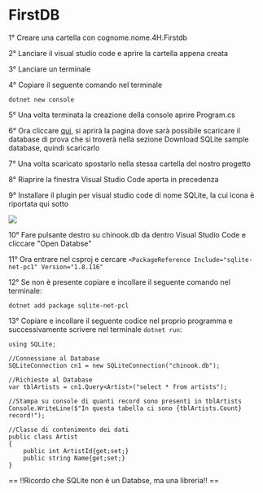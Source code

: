 # FirstDB

1° Creare una cartella con cognome.nome.4H.Firstdb

2° Lanciare il visual studio code e aprire la cartella appena creata

3° Lanciare un terminale

4° Copiare il seguente comando nel terminale

``` 
dotnet new console 
```

5° Una volta terminata la creazione della console aprire Program.cs

6° Ora cliccare <a href = "https://www.sqlitetutorial.net/sqlite-sample-database/">qui</a>, si aprirà la pagina dove sarà possibile scaricare il database di prova che si troverà nella sezione Download SQLite sample database, quindi scaricarlo

7° Una volta scaricato spostarlo nella stessa cartella del nostro progetto

8° Riaprire la finestra Visual Studio Code aperta in precedenza 

9° Installare il plugin per visual studio code di nome SQLite, la cui icona è riportata qui sotto

<img 
src="https://user-images.githubusercontent.com/116791222/234798006-06c01e35-cd3f-4772-ab83-5b305904634a.png"
/>

10° Fare pulsante destro su chinook.db da dentro Visual Studio Code e cliccare "Open Databse"

11° Ora entrare nel csproj e cercare `<PackageReference Include="sqlite-net-pc1" Version="1.8.116"`
 
12° Se non è presente copiare e incollare il seguente comando nel terminale:

```
dotnet add package sqlite-net-pcl
``` 

13° Copiare e incollare il seguente codice nel proprio programma e successivamente scrivere nel terminale `dotnet run`:

```
using SQLite;

//Connessione al Database
SQLiteConnection cn1 = new SQLiteConnection("chinook.db");

//Richieste al Database
var tblArtists = cn1.Query<Artist>("select * from artists");

//Stampa su console di quanti record sono presenti in tblArtists
Console.WriteLine($"In questa tabella ci sono {tblArtists.Count} record!");

//Classe di contenimento dei dati
public class Artist
{
    public int ArtistId{get;set;}
    public string Name{get;set;}
}
```

== !!Ricordo che SQLite non è un Databse, ma una libreria!! ==
